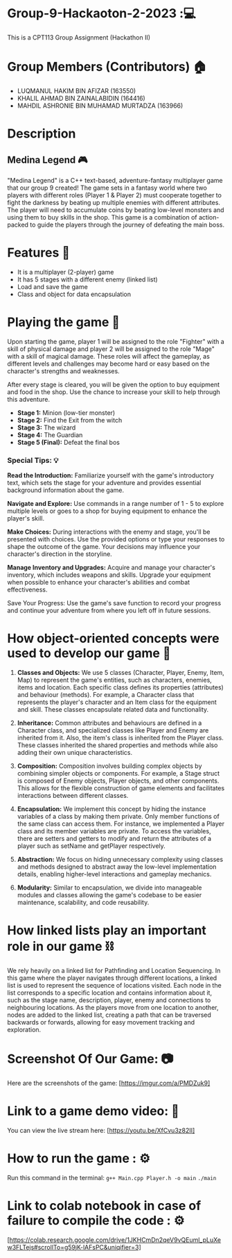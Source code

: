 # Group-9-Hackaoton-2-2023 :💻
This is a CPT113 Group Assignment (Hackathon II) 

# Group Members (Contributors) 🏠
 - LUQMANUL HAKIM BIN AFIZAR (163550)
 - KHALIL AHMAD BIN ZAINALABIDIN (164416)
 - MAHDIL ASHRONIE BIN MUHAMAD MURTADZA (163966)

# Description 
## Medina Legend 🎮
"Medina Legend" is a C++ text-based, adventure-fantasy multiplayer game that our group 9 created! The game sets in a fantasy world where two players with different roles (Player 1 & Player 2) must cooperate together to fight the darkness by beating up multiple enemies with different attributes. The player will need to accumulate coins by beating low-level monsters and using them to buy skills in the shop. This game is a combination of action-packed to guide the players through the journey of defeating the main boss.

# Features 🧰
 - It is a multiplayer (2-player) game
 - It has 5 stages with a different enemy (linked list)
 - Load and save the game 
 - Class and object for data encapsulation
 
# Playing the game 🎲
Upon starting the game, player 1 will be assigned to the role "Fighter" with a skill of physical damage and player 2 will be assigned to the role "Mage" with a skill of magical damage. These roles will affect the gameplay, as different levels and challenges may become hard or easy based on the character's strengths and weaknesses.

After every stage is cleared, you will be given the option to buy equipment and food in the shop. Use the chance to increase your skill to help through this adventure.

 - **Stage 1:** Minion (low-tier monster)
 - **Stage 2:** Find the Exit from the witch
 - **Stage 3:** The wizard 
 - **Stage 4:** The Guardian
 - **Stage 5 (Final):** Defeat the final bos
   

### Special Tips: 💡
**Read the Introduction:** Familiarize yourself with the game's introductory text, which sets the stage for your adventure and provides essential background information about the game.

**Navigate and Explore:** Use commands in a range number of 1 - 5 to explore multiple levels or goes to a shop for buying equipment to enhance the player's skill.

**Make Choices:** During interactions with the enemy and stage, you'll be presented with choices. Use the provided options or type your responses to shape the outcome of the game. Your decisions may influence your character's direction in the storyline.

**Manage Inventory and Upgrades:** Acquire and manage your character's inventory, which includes weapons and skills. Upgrade your equipment when possible to enhance your character's abilities and combat effectiveness.

Save Your Progress: Use the game's save function to record your progress and continue your adventure from where you left off in future sessions.


# How object-oriented concepts were used to develop our game 🔬

1. **Classes and Objects:** We use 5 classes (Character, Player, Enemy, Item, Map) to represent the game's entities, such as characters, enemies, items and location. Each specific class  defines its properties (attributes) and behaviour (methods). For example, a Character class that represents the player's character and an Item class for the equipment and skill. These classes encapsulate related data and functionality.

2. **Inheritance:** Common attributes and behaviours are defined in a Character class, and specialized classes like Player and Enemy are inherited from it. Also, the item's class is inherited from the Player class. These classes inherited the shared properties and methods while also adding their own unique characteristics.

3. **Composition:**  Composition involves building complex objects by combining simpler objects or components. For example, a Stage struct is composed of Enemy objects, Player objects, and other components. This allows for the flexible construction of game elements and facilitates interactions between different classes.

4. **Encapsulation:**  We implement this concept by hiding the instance variables of a class by making them private. Only member functions of the same class can access them. For instance, we implemented a Player class and its member variables are private. To access the variables, there are setters and getters to modify and return the attributes of a player such as setName and getPlayer respectively.

5. **Abstraction:** We focus on hiding unnecessary complexity using  classes and methods designed to abstract away the low-level implementation details, enabling higher-level interactions and gameplay mechanics.

6. **Modularity:**  Similar to encapsulation, we  divide into manageable modules and classes allowing the game's codebase to be easier maintenance, scalability, and code reusability.

# How linked lists play an important role in our game ⛓️

We rely heavily on a linked list for Pathfinding and Location Sequencing. 
In this game where the player navigates through different locations, a linked list is used to represent the sequence of locations visited. Each node in the list corresponds to a specific location and contains information about it, such as the stage name, description, player,  enemy  and connections to neighbouring locations. As the players move from one location to another, nodes are added to the linked list, creating a path that can be traversed backwards or forwards, allowing for easy movement tracking and exploration. 

# Screenshot Of Our Game: 📷
Here are the screenshots of the game: [https://imgur.com/a/PMDZuk9]

# Link to a game demo video: 🎥

You can view the live stream here: [https://youtu.be/XfCvu3z82II]

# How to run the game : ⚙️
Run this command in the terminal:
`g++ Main.cpp Player.h -o main`
`./main`

# Link to colab notebook in case of failure to compile the code : ⚙️
[https://colab.research.google.com/drive/1JKHCmDn2qeV9vQEuml_pLuXew3FLTejs#scrollTo=g59jK-lAFsPC&uniqifier=3]
